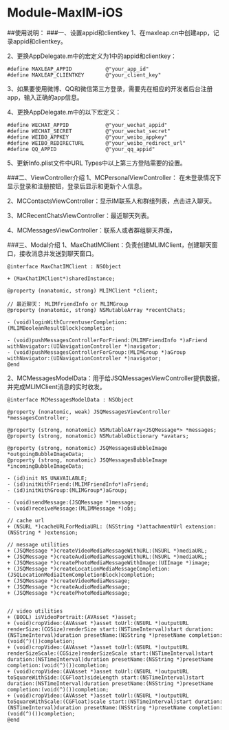 # Module-MaxIM-iOS

##使用说明：
###一、设置appid和clientkey
1、在maxleap.cn中创建app，记录appid和clientkey。

2、更换AppDelegate.m中的宏定义为1中的appid和clientkey：

    #define MAXLEAP_APPID           @"your_app_id"
    #define MAXLEAP_CLIENTKEY       @"your_client_key"

3、如果要使用微博、QQ和微信第三方登录，需要先在相应的开发者后台注册app，输入正确的app信息。

4、更换AppDelegate.m中的以下宏定义：

    #define WECHAT_APPID            @"your_wechat_appid"
    #define WECHAT_SECRET           @"your_wechat_secret"
    #define WEIBO_APPKEY            @"your_weibo_appkey"
    #define WEIBO_REDIRECTURL       @"your_weibo_redirect_url"
    #define QQ_APPID                @"your_qq_appid"

5、更新Info.plist文件中URL Types中以上第三方登陆需要的设置。

###二、ViewController介绍
1、MCPersonalViewController： 在未登录情况下显示登录和注册按钮，登录后显示和更新个人信息。

2、MCContactsViewController：显示IM联系人和群组列表，点击进入聊天。

3、MCRecentChatsViewController：最近聊天列表。

4、MCMessagesViewController：联系人或者群组聊天界面，

###三、Modal介绍
1、MaxChatIMClient：负责创建MLIMClient，创建聊天窗口，接收消息并发送到聊天窗口。


	@interface MaxChatIMClient : NSObject
	
	+ (MaxChatIMClient*)sharedInstance;
	
	@property (nonatomic, strong) MLIMClient *client;
	
	// 最近聊天： MLIMFriendInfo or MLIMGroup
	@property (nonatomic, strong) NSMutableArray *recentChats;
	
	- (void)loginWithCurrentuserCompletion:(MLIMBooleanResultBlock)completion;
	
	- (void)pushMessagesControllerForFriend:(MLIMFriendInfo *)aFriend withNavigator:(UINavigationController *)navigator;
	- (void)pushMessagesControllerForGroup:(MLIMGroup *)aGroup withNavigator:(UINavigationController *)navigator;
	@end

2、MCMessagesModelData：用于给JSQMessagesViewController提供数据，并完成MLIMClient消息的实时收发。

	
	@interface MCMessagesModelData : NSObject
	
	@property (nonatomic, weak) JSQMessagesViewController *messagesController;
	
	@property (strong, nonatomic) NSMutableArray<JSQMessage*> *messages;
	@property (strong, nonatomic) NSMutableDictionary *avatars;
	
	@property (strong, nonatomic) JSQMessagesBubbleImage *outgoingBubbleImageData;
	@property (strong, nonatomic) JSQMessagesBubbleImage *incomingBubbleImageData;
	
	- (id)init NS_UNAVAILABLE;
	- (id)initWithFriend:(MLIMFriendInfo*)aFriend;
	- (id)initWithGroup:(MLIMGroup*)aGroup;
	
	- (void)sendMessage:(JSQMessage *)message;
	- (void)receiveMessage:(MLIMMessage *)obj;
	
	// cache url
	+ (NSURL *)cacheURLForMediaURL: (NSString *)attachmentUrl extension:(NSString * )extension;
	
	// message utilities
	+ (JSQMessage *)createVideoMediaMessageWithURL:(NSURL *)mediaURL;
	+ (JSQMessage *)createAudioMediaMessageWithURL:(NSURL *)mediaURL;
	+ (JSQMessage *)createPhotoMediaMessageWithImage:(UIImage *)image;
	+ (JSQMessage *)createLocationMediaMessageCompletion:(JSQLocationMediaItemCompletionBlock)completion;
	+ (JSQMessage *)createVideoMediaMessage;
	+ (JSQMessage *)createAudioMediaMessage;
	+ (JSQMessage *)createPhotoMediaMessage;
	
	
	// video utilities
	+ (BOOL) isVideoPortrait:(AVAsset *)asset;
	+ (void)cropVideo:(AVAsset *)asset toUrl:(NSURL *)outputURL renderSize:(CGSize)renderSize start:(NSTimeInterval)start duration:(NSTimeInterval)duration presetName:(NSString *)presetName completion:(void(^)())completion;
	+ (void)cropVideo:(AVAsset *)asset toUrl:(NSURL *)outputURL renderSizeScale:(CGSize)renderSizeScale start:(NSTimeInterval)start duration:(NSTimeInterval)duration presetName:(NSString *)presetName completion:(void(^)())completion;
	+ (void)cropVideo:(AVAsset *)asset toUrl:(NSURL *)outputURL toSquareWithSide:(CGFloat)sideLength start:(NSTimeInterval)start duration:(NSTimeInterval)duration presetName:(NSString *)presetName completion:(void(^)())completion;
	+ (void)cropVideo:(AVAsset *)asset toUrl:(NSURL *)outputURL toSquareWithScale:(CGFloat)scale start:(NSTimeInterval)start duration:(NSTimeInterval)duration presetName:(NSString *)presetName completion:(void(^)())completion;
	@end

